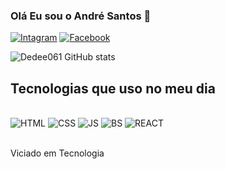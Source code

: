 
### Olá Eu sou o André Santos 🙂


[![Intagram](	https://img.shields.io/badge/Instagram-E4405F?style=for-the-badge&logo=instagram&logoColor=white)](https://www.instagram.com/dedee_061/)
[![Facebook](https://img.shields.io/badge/Facebook-1877F2?style=for-the-badge&logo=facebook&logoColor=white)](https://www.facebook.com/profile.php?id=100011124553340)


![Dedee061 GitHub stats](https://github-readme-stats.vercel.app/api?username=Dedee061&show_icons=true&theme=radical)

## Tecnologias que uso no meu dia 

<div style ="display: inline_block"><br/>
   <img aling="center" alt="HTML" src="https://img.shields.io/badge/HTML5-E34F26?style=for-the-badge&logo=html5&logoColor=white"/>
   <img aling="center" alt="CSS" src="https://img.shields.io/badge/CSS3-1572B6?style=for-the-badge&logo=css3&logoColor=whitee">
   <img aling="center" alt="JS" src="https://img.shields.io/badge/JavaScript-F7DF1E?style=for-the-badge&logo=javascript&logoColor=black">
   <img aling="center" alt="BS" src="https://img.shields.io/badge/Bootstrap-563D7C?style=for-the-badge&logo=bootstrap&logoColor=white">
   <img aling="center" alt="REACT" src="https://img.shields.io/badge/React-20232A?style=for-the-badge&logo=react&logoColor=61DAFB">
</div><br>

Viciado em Tecnologia

